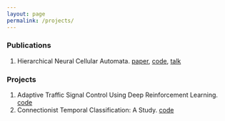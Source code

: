 ```yaml
---
layout: page
permalink: /projects/
---
```

### Publications
1. Hierarchical Neural Cellular Automata. [paper](https://direct.mit.edu/isal/proceedings/isal/35/20/116844), [code](https://github.com/RituPande/hnca/), [talk](https://youtu.be/rRF2qzxO-uA?si=3ij9r4p5xKn9K1mc)  

     
### Projects
1. Adaptive Traffic Signal Control Using Deep Reinforcement Learning. [code](https://ritupande.github.io/DQL-TSC/)    
2. Connectionist Temporal Classification: A Study. [code](https://ritupande.github.io/ctc/)  

